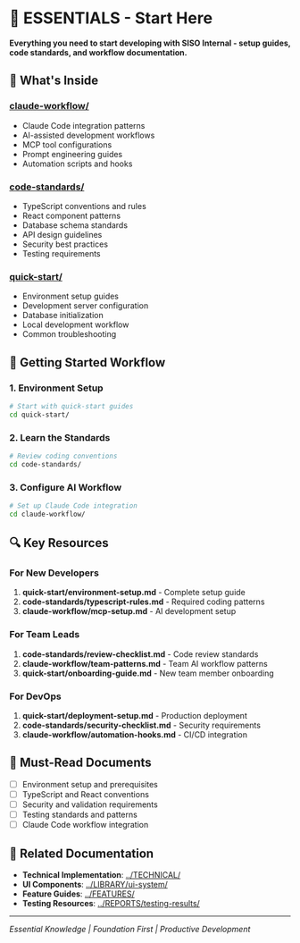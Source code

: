 # 🚀 ESSENTIALS - Start Here

**Everything you need to start developing with SISO Internal - setup guides, code standards, and workflow documentation.**

## 📁 **What's Inside**

### **[claude-workflow/](claude-workflow/)**
- Claude Code integration patterns
- AI-assisted development workflows  
- MCP tool configurations
- Prompt engineering guides
- Automation scripts and hooks

### **[code-standards/](code-standards/)**
- TypeScript conventions and rules
- React component patterns
- Database schema standards
- API design guidelines
- Security best practices
- Testing requirements

### **[quick-start/](quick-start/)**
- Environment setup guides
- Development server configuration
- Database initialization
- Local development workflow
- Common troubleshooting

## 🎯 **Getting Started Workflow**

### **1. Environment Setup**
```bash
# Start with quick-start guides
cd quick-start/
```

### **2. Learn the Standards**
```bash
# Review coding conventions
cd code-standards/
```

### **3. Configure AI Workflow**
```bash
# Set up Claude Code integration
cd claude-workflow/
```

## 🔍 **Key Resources**

### **For New Developers**
1. **quick-start/environment-setup.md** - Complete setup guide
2. **code-standards/typescript-rules.md** - Required coding patterns
3. **claude-workflow/mcp-setup.md** - AI development setup

### **For Team Leads**  
1. **code-standards/review-checklist.md** - Code review standards
2. **claude-workflow/team-patterns.md** - Team AI workflow patterns
3. **quick-start/onboarding-guide.md** - New team member onboarding

### **For DevOps**
1. **quick-start/deployment-setup.md** - Production deployment
2. **code-standards/security-checklist.md** - Security requirements
3. **claude-workflow/automation-hooks.md** - CI/CD integration

## 🚨 **Must-Read Documents**

- [ ] Environment setup and prerequisites
- [ ] TypeScript and React conventions
- [ ] Security and validation requirements
- [ ] Testing standards and patterns
- [ ] Claude Code workflow integration

## 🔄 **Related Documentation**

- **Technical Implementation**: [../TECHNICAL/](../TECHNICAL/)
- **UI Components**: [../LIBRARY/ui-system/](../LIBRARY/ui-system/)  
- **Feature Guides**: [../FEATURES/](../FEATURES/)
- **Testing Resources**: [../REPORTS/testing-results/](../REPORTS/testing-results/)

---

*Essential Knowledge | Foundation First | Productive Development*